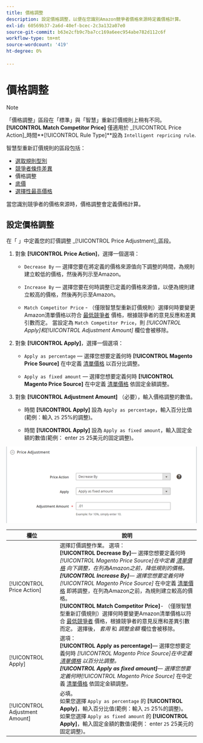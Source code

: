 ```yaml
---
title: 價格調整
description: 設定價格調整，以便在您識別Amazon競爭者價格來源時定義價格計算。
exl-id: 60569b37-2a6d-40ef-bcec-2c3a132a07e0
source-git-commit: b63e2cfb9c7ba7cc169a6eec954abe782d112c6f
workflow-type: tm+mt
source-wordcount: '419'
ht-degree: 0%

---
```


# 價格調整

>[!NOTE]
>
>「價格調整」區段在「標準」與「智慧」重新訂價規則上稍有不同。 **[!UICONTROL Match Competitor Price]** 僅適用於 _[!UICONTROL Price Action]_時間&#x200B;**[!UICONTROL Rule Type]**設為 `Intelligent repricing rule`.

智慧型重新訂價規則的區段包括：

- [選取規則型別](./intelligent-repricing-rules.md)
- [競爭者條件差異](./competitor-conditional-variances.md)
- 價格調整
- [底價](./floor-price.md)
- [選擇性最高價格](./optional-ceiling-price.md)

當您識別競爭者的價格來源時，價格調整會定義價格計算。

## 設定價格調整

在「 」中定義您的訂價調整 _[!UICONTROL Price Adjustment]_區段。

1. 對象 **[!UICONTROL Price Action]**，選擇一個選項：

   - `Decrease By`  — 選擇您要在將定義的價格來源值向下調整的時間，為規則建立較低的價格，然後再列示至Amazon。

   - `Increase By`  — 選擇您要在何時調整已定義的價格來源值，以便為規則建立較高的價格，然後再列示至Amazon。

   - `Match Competitor Price` - （僅限智慧型重新訂價規則）選擇何時要變更Amazon清單價格以符合 [最低競爭者](./lowest-competitor-pricing.md) 價格，根據競爭者的意見反應和差異引數而定。 當設定為 `Match Competitor Price`，則 _[!UICONTROL Apply]_和_[!UICONTROL Adjustment Amount]_ 欄位會被移除。

1. 對象 **[!UICONTROL Apply]**，選擇一個選項：

   - `Apply as percentage`  — 選擇您想要定義何時 **[!UICONTROL Magento Price Source]** 在中定義 [清單價格](./listing-price.md) 以百分比調整。

   - `Apply as fixed amount`  — 選擇您想要定義何時 **[!UICONTROL Magento Price Source]** 在中定義 [清單價格](./listing-price.md) 依固定金額調整。

1. 對象 **[!UICONTROL Adjustment Amount]** （必要），輸入價格調整的數值。

   - 時間 **[!UICONTROL Apply]** 設為 `Apply as percentage`，輸入百分比值(範例：輸入 `25` 25%的調整)。

   - 時間 **[!UICONTROL Apply]** 設為 `Apply as fixed amount`，輸入固定金額的數值(範例： enter `25` 25美元的固定調整)。

![智慧型重新訂價規則 — 價格調整](assets/amazon-price-adjustment.png)

| 欄位 | 說明 |
|---|---|
| [!UICONTROL Price Action] | 選擇訂價調整作業。 選項：<br>**[!UICONTROL Decrease By]**— 選擇您想要定義何時 _[!UICONTROL Magento Price Source]_在中定義 [清單價格](./listing-price.md) 向下調整，在列為Amazon之前，降低規則的價格。<br>**[!UICONTROL Increase By]**— 選擇您想要定義何時_[!UICONTROL Magento Price Source]_ 在中定義 [清單價格](./listing-price.md) 即將調整，在列為Amazon之前，為規則建立較高的價格。<br>**[!UICONTROL Match Competitor Price]**- （僅限智慧型重新訂價規則）選擇何時要變更Amazon清單價格以符合 [最低競爭者](./lowest-competitor-pricing.md) 價格，根據競爭者的意見反應和差異引數而定。 選擇後， _套用_ 和 _調整金額_ 欄位會被移除。 |
| [!UICONTROL Apply] | 選項：<br>**[!UICONTROL Apply as percentage]**— 選擇您想要定義何時 _[!UICONTROL Magento Price Source]_在中定義 [清單價格](./listing-price.md) 以百分比調整。<br>**[!UICONTROL Apply as fixed amount]**— 選擇您想要定義何時_[!UICONTROL Magento Price Source]_ 在中定義 [清單價格](./listing-price.md) 依固定金額調整。 |
| [!UICONTROL Adjustment Amount] | 必填。<br>如果您選擇 `Apply as percentage` 的 **[!UICONTROL Apply]**，輸入百分比值(範例：輸入 `25` 25%的調整)。<br>如果您選擇 `Apply as fixed amount` 的 **[!UICONTROL Apply]**，輸入固定金額的數值(範例： enter `25` 25美元的固定調整)。 |
